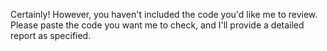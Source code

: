 Certainly! However, you haven't included the code you'd like me to review.  
Please paste the code you want me to check, and I'll provide a detailed report as specified.